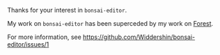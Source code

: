 Thanks for your interest in `bonsai-editor`.

My work on `bonsai-editor` has been superceded by my work on [Forest](http://github.com/forest-lang/forest-compiler).

For more information, see https://github.com/Widdershin/bonsai-editor/issues/1
